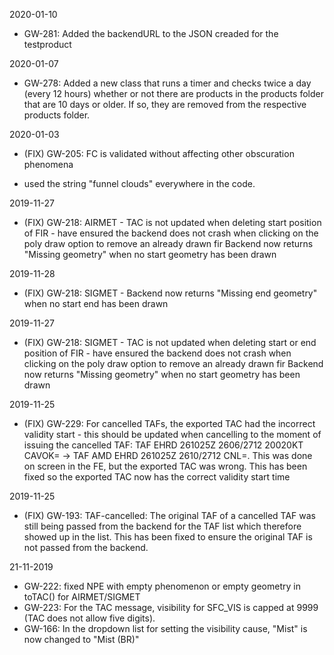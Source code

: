 2020-01-10
* GW-281: Added the backendURL to the JSON creaded for the testproduct 

2020-01-07
* GW-278: Added a new class that runs a timer and checks twice a day (every 12 hours) whether or not there are products in the products folder that are 10 days or older. If so, they are removed from the respective products folder.

2020-01-03
* (FIX) GW-205: FC is validated without affecting other obscuration phenomena
- used the string "funnel clouds" everywhere in the code.

2019-11-27
* (FIX) GW-218: AIRMET - TAC is not updated when deleting start position of FIR - have ensured the backend does not crash when clicking on the poly draw option to remove an already drawn fir
    Backend now returns "Missing geometry" when no start geometry has been drawn

2019-11-28
* (FIX) GW-218: SIGMET - Backend now returns "Missing end geometry" when no start end has been drawn

2019-11-27
* (FIX) GW-218: SIGMET - TAC is not updated when deleting start or end position of FIR - have ensured the backend does not crash when clicking on the poly draw option to remove an already drawn fir
    Backend now returns "Missing geometry" when no start geometry has been drawn

2019-11-25
* (FIX) GW-229: For cancelled TAFs, the exported TAC had the incorrect validity start - this should be updated when cancelling to the moment of issuing the cancelled TAF: TAF EHRD 261025Z 2606/2712 20020KT CAVOK= -> TAF AMD EHRD 261025Z 2610/2712 CNL=. This was done on screen in the FE, but the exported TAC was wrong. This has been fixed so the exported TAC now has the correct validity start time

2019-11-25
* (FIX) GW-193: TAF-cancelled: The original TAF of a cancelled TAF was still being passed from the backend for the TAF list which therefore showed up in the list. This has been fixed to ensure the original TAF is not passed from the backend. 

21-11-2019
- GW-222: fixed NPE with empty phenomenon or empty geometry in toTAC() for AIRMET/SIGMET
- GW-223: For the TAC message, visibility for SFC_VIS is capped at 9999 (TAC does not allow five digits).
- GW-166: In the dropdown list for setting the visibility cause, "Mist" is now changed to "Mist (BR)"
